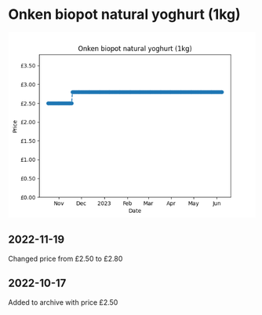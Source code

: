 # Onken biopot natural yoghurt (1kg)
![](charts/product-32003011.png)
## 2022-11-19
Changed price from £2.50 to £2.80
## 2022-10-17
Added to archive with price £2.50
